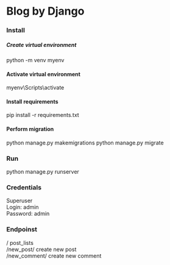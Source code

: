 # Blog by Django
### Install
##### Create virtual environment  
python -m venv myenv
#### Activate virtual environment
myenv\Scripts\activate
#### Install requirements
pip install -r requirements.txt 
#### Perform migration
python manage.py makemigrations
python manage.py migrate

### Run
python manage.py runserver
### Credentials
Superuser  
Login: admin  
Password: admin  
### Endpoinst
/ post_lists  
/new_post/ create new post  
/new_comment/ create new comment  
